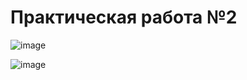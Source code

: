 # Практическая работа №2
![image](https://github.com/usernamenameuserusername/Pr2/assets/94130190/ec4364ba-9a91-47eb-a6f3-77f5e3051009)

![image](https://github.com/usernamenameuserusername/Pr2/assets/94130190/043f3cef-f097-4465-b6e8-93a49ee99330)
